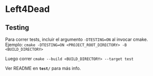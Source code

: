 # Left4Dead

## Testing

Para correr tests, incluir el argumento `-DTESTING=ON` al invocar cmake. Ejemplo: `cmake -DTESTING=ON <PROJECT_ROOT_DIRECTORY> -B <BUILD_DIRECTORY>`

Luego correr `cmake --build <BUILD_DIRECTORY> --target test`

Ver README en **`test/`** para más info.